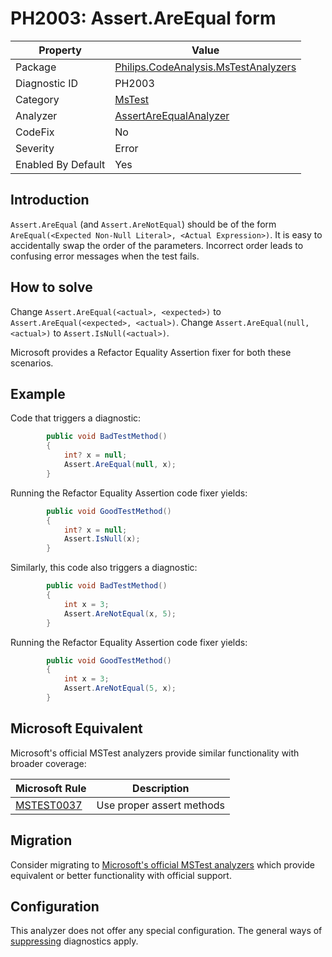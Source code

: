 # PH2003: Assert.AreEqual form

| Property | Value  |
|--|--|
| Package | [Philips.CodeAnalysis.MsTestAnalyzers](https://www.nuget.org/packages/Philips.CodeAnalysis.MsTestAnalyzers) |
| Diagnostic ID | PH2003 |
| Category  | [MsTest](../MsTest.md) |
| Analyzer | [AssertAreEqualAnalyzer](https://github.com/philips-software/roslyn-analyzers/blob/main/Philips.CodeAnalysis.MsTestAnalyzers/AssertAreEqualAnalyzer.cs)
| CodeFix  | No |
| Severity | Error |
| Enabled By Default | Yes |

## Introduction

`Assert.AreEqual` (and `Assert.AreNotEqual`) should be of the form `AreEqual(<Expected Non-Null Literal>, <Actual Expression>)`. It is easy to accidentally swap the order of the parameters. Incorrect order leads to confusing error messages when the test fails.

## How to solve

Change `Assert.AreEqual(<actual>, <expected>)` to `Assert.AreEqual(<expected>, <actual>)`.
Change `Assert.AreEqual(null, <actual>)` to `Assert.IsNull(<actual>)`.

Microsoft provides a Refactor Equality Assertion fixer for both these scenarios.

## Example

Code that triggers a diagnostic:
``` cs
        public void BadTestMethod()
        {
            int? x = null;
            Assert.AreEqual(null, x);
        }
```
Running the Refactor Equality Assertion code fixer yields:
``` cs
        public void GoodTestMethod()
        {
            int? x = null;
            Assert.IsNull(x);
        }
```

Similarly, this code also triggers a diagnostic:
``` cs
        public void BadTestMethod()
        {
            int x = 3;
            Assert.AreNotEqual(x, 5);
        }
```
Running the Refactor Equality Assertion code fixer yields:
``` cs
        public void GoodTestMethod()
        {
            int x = 3;
            Assert.AreNotEqual(5, x);
        }
```

## Microsoft Equivalent

Microsoft's official MSTest analyzers provide similar functionality with broader coverage:

| Microsoft Rule | Description |
|---|---|
| [MSTEST0037](https://learn.microsoft.com/dotnet/core/testing/mstest-analyzers/mstest0037) | Use proper assert methods |

## Migration

Consider migrating to [Microsoft's official MSTest analyzers](../MsTest.md#migration-guide) which provide equivalent or better functionality with official support.

## Configuration

This analyzer does not offer any special configuration. The general ways of [suppressing](https://learn.microsoft.com/en-us/dotnet/fundamentals/code-analysis/suppress-warnings) diagnostics apply.
